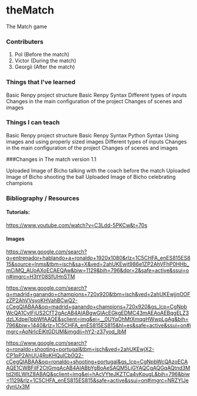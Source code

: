# theMatch
The Match game

### Contributers

1. Pol (Before the match)
2. Victor (During the match)
3. Georgii (After the match)

### Things that I've learned

Basic Renpy project structure
Basic Renpy Syntax
Different types of inputs
Changes in the main configuration of the project
Changes of scenes and images

### Things I can teach

Basic Renpy project structure
Basic Renpy Syntax
Python Syntax
Using images and using properly sized images
Different types of inputs
Changes in the main configuration of the project
Changes of scenes and images

###Changes in The match version 1.1

Uploaded Image of Bicho talking with the coach before the match
Uploaded Image of Bicho shooting the ball
Uploaded Image of Bicho celebrating champions

### Bibliography / Resources

#### Tutorials:
https://www.youtube.com/watch?v=C3Ldd-5PKCw&t=70s

#### Images
https://www.google.com/search?q=entrenador+hablando+a+ronaldo+1920x1080&rlz=1C5CHFA_enES815ES815&source=lnms&tbm=isch&sa=X&ved=2ahUKEwjt986e1ZP2AhVFhP0HHb_mCiMQ_AUoAXoECAEQAw&biw=1129&bih=796&dpr=2&safe=active&ssui=on#imgrc=H3tY08SfUHnSTM

https://www.google.com/search?q=madrid+ganando+champions+720x920&tbm=isch&ved=2ahUKEwjjnOOFzZP2AhVVsyoKHVahBCwQ2-cCegQIABAA&oq=madrid+ganando+champions+720x920&gs_lcp=CgNpbWcQA1CyIFiUS2CfT2gAcAB4AIABgwGIAcEGkgEDMC43mAEAoAEBqgELZ3dzLXdpei1pbWfAAQE&sclient=img&ei=__0UYqOhMtXmqgHWwpLgAg&bih=796&biw=1440&rlz=1C5CHFA_enES815ES815&hl=es&safe=active&ssui=on#imgrc=AoNrIcEiKtGDUM&imgdii=hY2-z37yod_lbM

https://www.google.com/search?q=ronaldo+shooting+portugal&tbm=isch&ved=2ahUKEwjX2-CP1pP2AhUU4RoKHQulCb0Q2-cCegQIABAA&oq=ronaldo+shooting+portugal&gs_lcp=CgNpbWcQAzoECAAQE1CWBFiIF2CtGmgAcAB4AIABbYgBoAeSAQM5LjGYAQCgAQGqAQtnd3Mtd2l6LWltZ8ABAQ&sclient=img&ei=hAcVYteJKZTCa4vKpugL&bih=796&biw=1129&rlz=1C5CHFA_enES815ES815&safe=active&ssui=on#imgrc=NRZYIJedynUx3M
